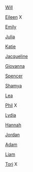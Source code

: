 [Will](https://williamsmithdesign.tumblr.com)

[Eileen](https://wordpress.com/view/eileenmdd.home.blog/16) X

[Emily](https://emilydolphin.home.blog/blog-post-1/?frame-nonce=b3ead0c065)

[Julia](https://thefountainpen776070008.wordpress.com)

[Katie](https://kqblog.myportfolio.com/)

[Jacqueline](https://jkaisernmdd.tumblr.com/)

[Giovanna](https://gnembrini.wixsite.com/giovannanm) 

[Spencer](https://nmddblog.tumblr.com/)

[Shamya](https://shamyasdesign.wordpress.com)

[Lea](https://lnaisberg.github.io/leasblog.github.io/)

[Phil](https://Phillip-gregor.squarespace.com) X

[Lydia](https://lydiaexploringnewmedia.tumblr.com/)

[Hannah](https://hmelillo.tumblr.com)

[Jordan](https://theatoyourq.blog/)

[Adam](https://www.tumblr.com/blog/abronba)

[Liam](https://lryder4.myportfolio.com/new-media-and-design)

[Tori](www.toripante.com) X

